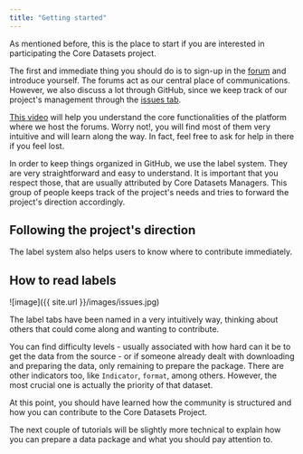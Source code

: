 ```yaml
---
title: "Getting started"
---
```


As mentioned before, this is the place to start if you are interested in participating the Core Datasets project.

The first and immediate thing you should do is to sign-up in the [forum](https://discuss.okfn.org/) and introduce yourself.
The forums act as our central place of communications. However, we also discuss a lot through GitHub, since we keep track 
of our project's management through the [issues tab](https://github.com/datasets/registry/issues).

[This video](https://vimeo.com/133587259) will help you understand the core functionalities of the platform where we host 
the forums. Worry not!, you will find most of them very intuitive and will learn along the way. In fact, feel free to ask for 
help in there if you feel lost.

In order to keep things organized in GitHub, we use the label system. They are very straightforward and easy to understand. 
It is important that you respect those, that are usually attributed by Core Datasets Managers. This group of people keeps 
track of the project's needs and tries to forward the project's direction accordingly.

Following the project's direction
---------------------------------

The label system also helps users to know where to contribute immediately. 

## How to read labels

![image]({{ site.url }}/images/issues.jpg)

The label tabs have been named in a very intuitively way, thinking about others that could come along and wanting to contribute.

You can find difficulty levels - usually associated with how hard can it be to get the data from the source - or if someone 
already dealt with downloading and preparing the data, only remaining to prepare the package. There are other indicators too, 
like `Indicator`, `format`, among others. However, the most crucial one is actually the priority of that dataset.


At this point, you should have learned how the community is structured and how you can contribute to the Core Datasets Project.

The next couple of tutorials will be slightly more technical to explain how you can prepare a data package and what you should 
pay attention to.
